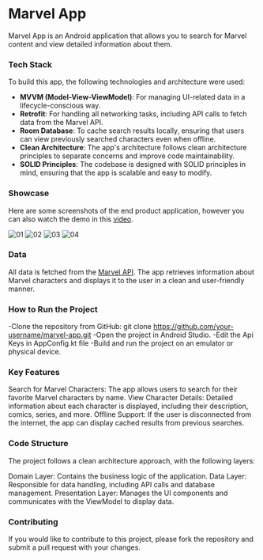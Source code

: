 # Marvel App

Marvel App is an Android application that allows you to search for Marvel content and view detailed information about them.

### Tech Stack

To build this app, the following technologies and architecture were used:

- **MVVM (Model-View-ViewModel)**: For managing UI-related data in a lifecycle-conscious way.
- **Retrofit**: For handling all networking tasks, including API calls to fetch data from the Marvel API.
- **Room Database**: To cache search results locally, ensuring that users can view previously searched characters even when offline.
- **Clean Architecture**: The app's architecture follows clean architecture principles to separate concerns and improve code maintainability.
- **SOLID Principles**: The codebase is designed with SOLID principles in mind, ensuring that the app is scalable and easy to modify.

### Showcase

Here are some screenshots of the end product application, however you can also watch the demo in this [video](https://drive.google.com/file/d/1N0nepfk3L3-INClcMGb4xYb0ComuIH2C/view?usp=drive_link).

![01](screenshots/01.png)
![02](screenshots/02.png)
![03](screenshots/03.png)
![04](screenshots/04.png)

### Data

All data is fetched from the [Marvel API](https://developer.marvel.com/). The app retrieves information about Marvel characters and displays it to the user in a clean and user-friendly manner.

### How to Run the Project

-Clone the repository from GitHub:
   git clone https://github.com/your-username/marvel-app.git
-Open the project in Android Studio.
-Edit the Api Keys in AppConfig.kt file
-Build and run the project on an emulator or physical device.

### Key Features
Search for Marvel Characters: The app allows users to search for their favorite Marvel characters by name.
View Character Details: Detailed information about each character is displayed, including their description, comics, series, and more.
Offline Support: If the user is disconnected from the internet, the app can display cached results from previous searches.

### Code Structure
The project follows a clean architecture approach, with the following layers:

Domain Layer: Contains the business logic of the application.
Data Layer: Responsible for data handling, including API calls and database management.
Presentation Layer: Manages the UI components and communicates with the ViewModel to display data.

### Contributing
If you would like to contribute to this project, please fork the repository and submit a pull request with your changes.

